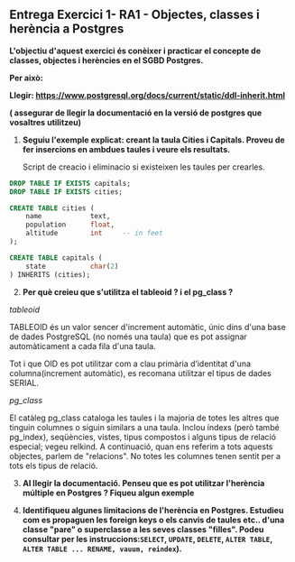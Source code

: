## Entrega Exercici 1- RA1 - Objectes, classes i herència a Postgres

**L'objectiu d'aquest exercici és conèixer i practicar el concepte de classes, objectes i herències en el SGBD Postgres.**

**Per això:**

**Llegir: https://www.postgresql.org/docs/current/static/ddl-inherit.html**

**( assegurar de llegir la documentació en la versió de postgres que vosaltres utilitzeu)**

1. **Seguiu l'exemple explicat: creant la taula Cities i Capitals.  Proveu de fer insercions en ambdues taules i veure els resultats.**

   Script de creacio i eliminacio si existeixen les taules per crearles. 

```sql
DROP TABLE IF EXISTS capitals;
DROP TABLE IF EXISTS cities;

CREATE TABLE cities (
    name            text,
    population      float,
    altitude        int     -- in feet
);

CREATE TABLE capitals (
    state           char(2)
) INHERITS (cities);
```



2. **Per què creieu que s'utilitza el tableoid ? i el pg_class ?**

*tableoid*

TABLEOID és un valor sencer d'increment automàtic, únic dins d'una base de dades PostgreSQL (no només una taula) que es pot assignar automàticament a cada fila d'una taula.

Tot i que OID es pot utilitzar com a clau primària d’identitat d'una columna(increment automàtic), es recomana utilitzar el tipus de dades SERIAL.

*pg_class*

El catàleg pg_class cataloga les taules i la majoria de totes les altres que tinguin columnes o siguin similars a una taula. Inclou índexs (però també pg_index), seqüències, vistes, tipus compostos i alguns tipus de relació especial; vegeu relkind. A continuació, quan ens referim a tots aquests objectes, parlem de "relacions". No totes les columnes tenen sentit per a tots els tipus de relació.

3. **Al llegir la documentació. Penseu que es pot utilitzar l'herència múltiple en Postgres ? Fiqueu algun exemple**



4. **Identifiqueu algunes limitacions de l'herència en Postgres.  Estudieu com es propaguen les foreign keys o els canvis de taules etc..  d'una classe "pare" o superclasse a les seves classes "filles". Podeu  consultar per les instruccions:`SELECT`, `UPDATE`, `DELETE`, `ALTER TABLE`,  `ALTER TABLE ... RENAME, vauum, reindex`).**